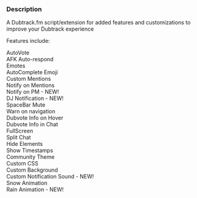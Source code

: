 ### Description

A Dubtrack.fm script/extension for added features and customizations to improve your Dubtrack experience

Features include:

AutoVote    
AFK Auto-respond    
Emotes    
AutoComplete Emoji    
Custom Mentions    
Notify on Mentions    
Notify on PM - NEW!    
DJ Notification - NEW!    
SpaceBar Mute    
Warn on navigation    
Dubvote Info on Hover    
Dubvote Info in Chat    
FullScreen    
Split Chat    
Hide Elements    
Show Timestamps    
Community Theme    
Custom CSS    
Custom Background    
Custom Notification Sound - NEW!    
Snow Animation    
Rain Animation - NEW!